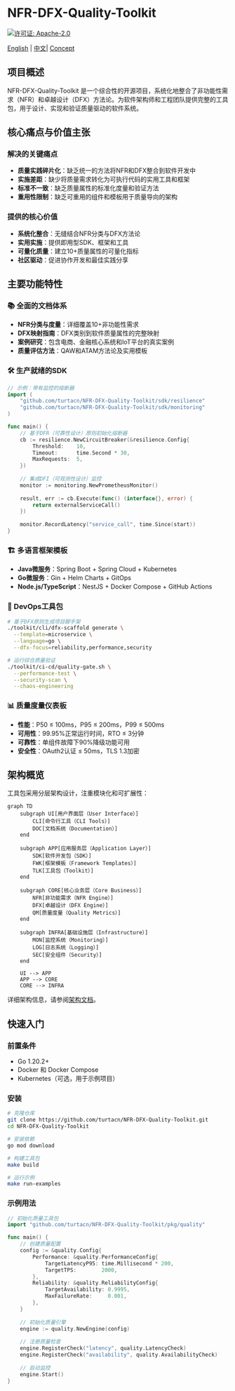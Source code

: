 # NFR-DFX-Quality-Toolkit

[![许可证: Apache-2.0](https://img.shields.io/badge/License-Apache%202.0-yellow.svg)](https://opensource.org/licenses/Apache-2.0)


[English](README.md) | [中文](README-zh.md)| [Concept](Concept.md)

## 项目概述

NFR-DFX-Quality-Toolkit 是一个综合性的开源项目，系统化地整合了非功能性需求（NFR）和卓越设计（DFX）方法论。为软件架构师和工程团队提供完整的工具包，用于设计、实现和验证质量驱动的软件系统。

## 核心痛点与价值主张

### 解决的关键痛点
- **质量实践碎片化**：缺乏统一的方法将NFR和DFX整合到软件开发中
- **实施差距**：缺少将质量需求转化为可执行代码的实用工具和框架
- **标准不一致**：缺乏质量属性的标准化度量和验证方法
- **重用性限制**：缺乏可重用的组件和模板用于质量导向的架构

### 提供的核心价值
- **系统化整合**：无缝结合NFR分类与DFX方法论
- **实用实施**：提供即用型SDK、框架和工具
- **可量化质量**：建立10+质量属性的可量化指标
- **社区驱动**：促进协作开发和最佳实践分享

## 主要功能特性

### 📚 全面的文档体系
- **NFR分类与度量**：详细覆盖10+非功能性需求
- **DFX映射指南**：DFX类别到软件质量属性的完整映射
- **案例研究**：包含电商、金融核心系统和IoT平台的真实案例
- **质量评估方法**：QAW和ATAM方法论及实用模板

### 🛠️ 生产就绪的SDK
```go
// 示例：带有监控的熔断器
import (
    "github.com/turtacn/NFR-DFX-Quality-Toolkit/sdk/resilience"
    "github.com/turtacn/NFR-DFX-Quality-Toolkit/sdk/monitoring"
)

func main() {
    // 基于DFR（可靠性设计）原则初始化熔断器
    cb := resilience.NewCircuitBreaker(&resilience.Config{
        Threshold:    10,
        Timeout:      time.Second * 30,
        MaxRequests:  5,
    })
    
    // 集成DFI（可观测性设计）监控
    monitor := monitoring.NewPrometheusMonitor()
    
    result, err := cb.Execute(func() (interface{}, error) {
        return externalServiceCall()
    })
    
    monitor.RecordLatency("service_call", time.Since(start))
}
````

### 🏗️ 多语言框架模板

* **Java微服务**：Spring Boot + Spring Cloud + Kubernetes
* **Go微服务**：Gin + Helm Charts + GitOps
* **Node.js/TypeScript**：NestJS + Docker Compose + GitHub Actions

### 🔧 DevOps工具包

```bash
# 基于DFX原则生成项目脚手架
./toolkit/cli/dfx-scaffold generate \
  --template=microservice \
  --language=go \
  --dfx-focus=reliability,performance,security

# 运行综合质量验证
./toolkit/ci-cd/quality-gate.sh \
  --performance-test \
  --security-scan \
  --chaos-engineering
```

### 📊 质量度量仪表板

* **性能**：P50 ≤ 100ms，P95 ≤ 200ms，P99 ≤ 500ms
* **可用性**：99.95%正常运行时间，RTO ≤ 3分钟
* **可靠性**：单组件故障下90%降级功能可用
* **安全性**：OAuth2认证 ≤ 50ms，TLS 1.3加密

## 架构概览

工具包采用分层架构设计，注重模块化和可扩展性：

```mermaid
graph TD
    subgraph UI[用户界面层（User Interface）]
        CLI[命令行工具（CLI Tools）]
        DOC[文档系统（Documentation）]
    end
    
    subgraph APP[应用服务层（Application Layer）]
        SDK[软件开发包（SDK）]
        FWK[框架模板（Framework Templates）]
        TLK[工具包（Toolkit）]
    end
    
    subgraph CORE[核心业务层（Core Business）]
        NFR[非功能需求（NFR Engine）]
        DFX[卓越设计（DFX Engine）]
        QM[质量度量（Quality Metrics）]
    end
    
    subgraph INFRA[基础设施层（Infrastructure）]
        MON[监控系统（Monitoring）]
        LOG[日志系统（Logging）]
        SEC[安全组件（Security）]
    end
    
    UI --> APP
    APP --> CORE
    CORE --> INFRA
```

详细架构信息，请参阅[架构文档](docs/architecture.md)。

## 快速入门

### 前置条件

* Go 1.20.2+
* Docker 和 Docker Compose
* Kubernetes（可选，用于示例项目）

### 安装

```bash
# 克隆仓库
git clone https://github.com/turtacn/NFR-DFX-Quality-Toolkit.git
cd NFR-DFX-Quality-Toolkit

# 安装依赖
go mod download

# 构建工具包
make build

# 运行示例
make run-examples
```

### 示例用法

```go
// 初始化质量工具包
import "github.com/turtacn/NFR-DFX-Quality-Toolkit/pkg/quality"

func main() {
    // 创建质量配置
    config := &quality.Config{
        Performance: &quality.PerformanceConfig{
            TargetLatencyP95: time.Millisecond * 200,
            TargetTPS:        2000,
        },
        Reliability: &quality.ReliabilityConfig{
            TargetAvailability: 0.9995,
            MaxFailureRate:     0.001,
        },
    }
    
    // 初始化质量引擎
    engine := quality.NewEngine(config)
    
    // 注册质量检查
    engine.RegisterCheck("latency", quality.LatencyCheck)
    engine.RegisterCheck("availability", quality.AvailabilityCheck)
    
    // 启动监控
    engine.Start()
}
```
